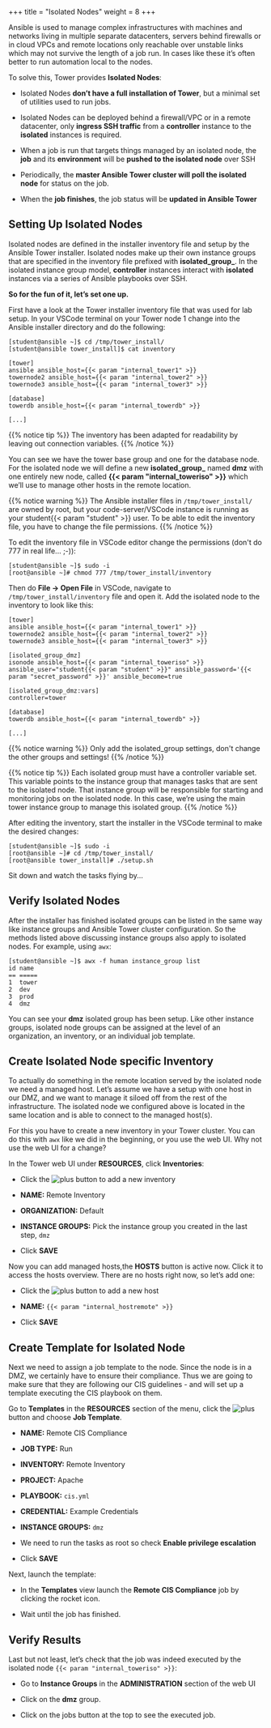 +++
title = "Isolated Nodes"
weight = 8
+++

Ansible is used to manage complex infrastructures with machines and networks living in multiple separate datacenters, servers behind firewalls or in cloud VPCs and remote locations only reachable over unstable links which may not survive the length of a job run. In cases like these it’s often better to run automation local to the nodes.

To solve this, Tower provides **Isolated Nodes**:

  - Isolated Nodes **don’t have a full installation of Tower**, but a minimal set of utilities used to run jobs.

  - Isolated Nodes can be deployed behind a firewall/VPC or in a remote datacenter, only **ingress SSH traffic** from a **controller** instance to the **isolated** instances is required.

  - When a job is run that targets things managed by an isolated node, the **job** and its **environment** will be **pushed to the isolated node** over SSH

  - Periodically, the **master Ansible Tower cluster will poll the isolated node** for status on the job.

  - When the **job finishes**, the job status will be **updated in Ansible Tower**

## Setting Up Isolated Nodes

Isolated nodes are defined in the installer inventory file and setup by the Ansible Tower installer. Isolated nodes make up their own instance groups that are specified in the inventory file prefixed with **isolated\_group\_**. In the isolated instance group model, **controller** instances interact with **isolated** instances via a series of Ansible playbooks over SSH.

**So for the fun of it, let’s set one up.**

First have a look at the Tower installer inventory file that was used for lab setup. In your VSCode terminal on your Tower node 1 change into the Ansible installer directory and do the following:

    [student@ansible ~]$ cd /tmp/tower_install/
    [student@ansible tower_install]$ cat inventory

    [tower]
    ansible ansible_host={{< param "internal_tower1" >}}
    towernode2 ansible_host={{< param "internal_tower2" >}}
    towernode3 ansible_host={{< param "internal_tower3" >}}

    [database]
    towerdb ansible_host={{< param "internal_towerdb" >}}

    [...]

{{% notice tip %}}
The inventory has been adapted for readability by leaving out connection variables.
{{% /notice %}}

You can see we have the tower base group and one for the database node. For the isolated node we will define a new **isolated\_group\_** named **dmz** with one entirely new node, called **{{< param "internal_toweriso" >}}** which we’ll use to manage other hosts in the remote location.

{{% notice warning %}}
The Ansible installer files in `/tmp/tower_install/` are owned by root, but your code-server/VSCode instance is running as your student{{< param "student" >}} user. To be able to edit the inventory file, you have to change the file permissions.
{{% /notice %}}

To edit the inventory file in VSCode editor change the permissions (don't do 777 in real life... ;-)):

    [student@ansible ~]$ sudo -i
    [root@ansible ~]# chmod 777 /tmp/tower_install/inventory

Then do **File -> Open File** in VSCode, navigate to `/tmp/tower_install/inventory` file and open it. Add the isolated node to the inventory to look like this:

    [tower]
    ansible ansible_host={{< param "internal_tower1" >}}
    towernode2 ansible_host={{< param "internal_tower2" >}}
    towernode3 ansible_host={{< param "internal_tower3" >}}

    [isolated_group_dmz]
    isonode ansible_host={{< param "internal_toweriso" >}} ansible_user="student{{< param "student" >}}" ansible_password='{{< param "secret_password" >}}' ansible_become=true

    [isolated_group_dmz:vars]
    controller=tower

    [database]
    towerdb ansible_host={{< param "internal_towerdb" >}}

    [...]

{{% notice warning %}}
Only add the isolated_group settings, don't change the other groups and settings!
{{% /notice %}}

{{% notice tip %}}
Each isolated group must have a controller variable set. This variable points to the instance group that manages tasks that are sent to the isolated node. That instance group will be responsible for starting and monitoring jobs on the isolated node. In this case, we’re using the main tower instance group to manage this isolated group.
{{% /notice %}}

After editing the inventory, start the installer in the VSCode terminal to make the desired changes:

    [student@ansible ~]$ sudo -i
    [root@ansible ~]# cd /tmp/tower_install/
    [root@ansible tower_install]# ./setup.sh

Sit down and watch the tasks flying by...

## Verify Isolated Nodes

After the installer has finished isolated groups can be listed in the same way like instance groups and Ansible Tower cluster configuration. So the methods listed above discussing instance groups also apply to isolated nodes. For example, using `awx`:

    [student@ansible ~]$ awx -f human instance_group list
    id name
    == =====
    1  tower
    2  dev
    3  prod
    4  dmz

You can see your **dmz** isolated group has been setup. Like other instance groups, isolated node groups can be assigned at the level of an organization, an inventory, or an individual job template.

## Create Isolated Node specific Inventory

To actually do something in the remote location served by the isolated node we need a managed host. Let’s assume we have a setup with one host in our DMZ, and we want to manage it siloed off from the rest of the infrastructure. The isolated node we configured above is located in the same location and is able to connect to the managed host(s).

For this you have to create a new inventory in your Tower cluster. You can do this with `awx` like we did in the beginning, or you use the web UI. Why not use the web UI for a change?

In the Tower web UI under **RESOURCES**, click **Inventories**:

  - Click the ![plus](../../images/green_plus.png?classes=inline) button to add a new
    inventory

  - **NAME:** Remote Inventory

  - **ORGANIZATION:** Default

  - **INSTANCE GROUPS:** Pick the instance group you created in the last
    step, `dmz`

  - Click **SAVE**

Now you can add managed hosts,the **HOSTS** button is active now. Click it to access the hosts overview. There are no hosts right now, so let’s add one:

  - Click the ![plus](../../images/green_plus.png?classes=inline) button to add a new host

  - **NAME:** `{{< param "internal_hostremote" >}}`

  - Click **SAVE**

## Create Template for Isolated Node

Next we need to assign a job template to the node. Since the node is in a DMZ, we certainly have to ensure their compliance. Thus we are going to make sure that they are following our CIS guidelines - and will set up a template executing the CIS playbook on them.

Go to **Templates** in the **RESOURCES** section of the menu, click the ![plus](../../images/green_plus.png?classes=inline) button and choose **Job Template**.

  - **NAME:** Remote CIS Compliance

  - **JOB TYPE:** Run

  - **INVENTORY:** Remote Inventory

  - **PROJECT:** Apache

  - **PLAYBOOK:** `cis.yml`

  - **CREDENTIAL:** Example Credentials

  - **INSTANCE GROUPS:** `dmz`

  - We need to run the tasks as root so check **Enable privilege escalation**

  - Click **SAVE**

Next, launch the template:

  - In the **Templates** view launch the **Remote CIS Compliance** job by clicking the rocket icon.

  - Wait until the job has finished.

## Verify Results

Last but not least, let’s check that the job was indeed executed by the
isolated node `{{< param "internal_toweriso" >}}`:

  - Go to **Instance Groups** in the **ADMINISTRATION** section of the
    web UI

  - Click on the **dmz** group.

  - Click on the jobs button at the top to see the executed job.
